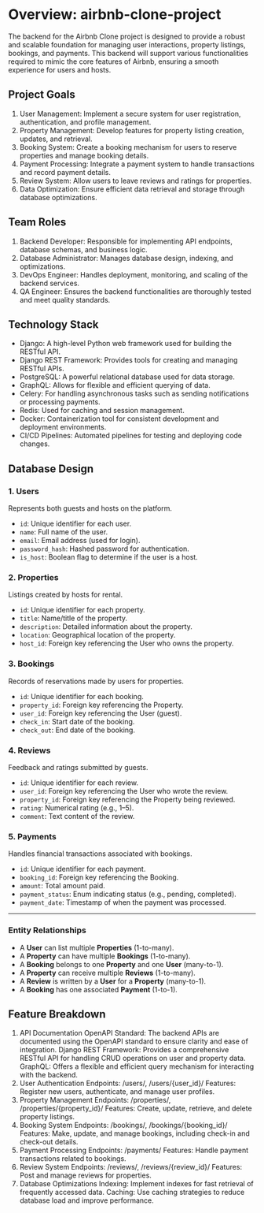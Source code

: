 # Overview: airbnb-clone-project 
The backend for the Airbnb Clone project is designed to provide a robust and scalable foundation for managing user interactions, property listings, bookings, and payments. This backend will support various functionalities required to mimic the core features of Airbnb, ensuring a smooth experience for users and hosts.

## Project Goals
1. User Management: Implement a secure system for user registration, authentication, and profile management.
2. Property Management: Develop features for property listing creation, updates, and retrieval.
3. Booking System: Create a booking mechanism for users to reserve properties and manage booking details.
4. Payment Processing: Integrate a payment system to handle transactions and record payment details.
5. Review System: Allow users to leave reviews and ratings for properties.
6. Data Optimization: Ensure efficient data retrieval and storage through database optimizations.

## Team Roles
1. Backend Developer: Responsible for implementing API endpoints, database schemas, and business logic.
2. Database Administrator: Manages database design, indexing, and optimizations.
3. DevOps Engineer: Handles deployment, monitoring, and scaling of the backend services.
4. QA Engineer: Ensures the backend functionalities are thoroughly tested and meet quality standards.

## Technology Stack
- Django: A high-level Python web framework used for building the RESTful API.
- Django REST Framework: Provides tools for creating and managing RESTful APIs.
- PostgreSQL: A powerful relational database used for data storage.
- GraphQL: Allows for flexible and efficient querying of data.
- Celery: For handling asynchronous tasks such as sending notifications or processing payments.
- Redis: Used for caching and session management.
- Docker: Containerization tool for consistent development and deployment environments.
- CI/CD Pipelines: Automated pipelines for testing and deploying code changes.

## Database Design
### 1. Users
Represents both guests and hosts on the platform.
- `id`: Unique identifier for each user.
- `name`: Full name of the user.
- `email`: Email address (used for login).
- `password_hash`: Hashed password for authentication.
- `is_host`: Boolean flag to determine if the user is a host.

### 2. Properties
Listings created by hosts for rental.
- `id`: Unique identifier for each property.
- `title`: Name/title of the property.
- `description`: Detailed information about the property.
- `location`: Geographical location of the property.
- `host_id`: Foreign key referencing the User who owns the property.

### 3. Bookings
Records of reservations made by users for properties.
- `id`: Unique identifier for each booking.
- `property_id`: Foreign key referencing the Property.
- `user_id`: Foreign key referencing the User (guest).
- `check_in`: Start date of the booking.
- `check_out`: End date of the booking.

### 4. Reviews
Feedback and ratings submitted by guests.
- `id`: Unique identifier for each review.
- `user_id`: Foreign key referencing the User who wrote the review.
- `property_id`: Foreign key referencing the Property being reviewed.
- `rating`: Numerical rating (e.g., 1–5).
- `comment`: Text content of the review.

### 5. Payments
Handles financial transactions associated with bookings.
- `id`: Unique identifier for each payment.
- `booking_id`: Foreign key referencing the Booking.
- `amount`: Total amount paid.
- `payment_status`: Enum indicating status (e.g., pending, completed).
- `payment_date`: Timestamp of when the payment was processed.

---

### Entity Relationships

- A **User** can list multiple **Properties** (1-to-many).
- A **Property** can have multiple **Bookings** (1-to-many).
- A **Booking** belongs to one **Property** and one **User** (many-to-1).
- A **Property** can receive multiple **Reviews** (1-to-many).
- A **Review** is written by a **User** for a **Property** (many-to-1).
- A **Booking** has one associated **Payment** (1-to-1).


## Feature Breakdown
1. API Documentation
OpenAPI Standard: The backend APIs are documented using the OpenAPI standard to ensure clarity and ease of integration.
Django REST Framework: Provides a comprehensive RESTful API for handling CRUD operations on user and property data.
GraphQL: Offers a flexible and efficient query mechanism for interacting with the backend.
2. User Authentication
Endpoints: /users/, /users/{user_id}/
Features: Register new users, authenticate, and manage user profiles.
3. Property Management
Endpoints: /properties/, /properties/{property_id}/
Features: Create, update, retrieve, and delete property listings.
4. Booking System
Endpoints: /bookings/, /bookings/{booking_id}/
Features: Make, update, and manage bookings, including check-in and check-out details.
5. Payment Processing
Endpoints: /payments/
Features: Handle payment transactions related to bookings.
6. Review System
Endpoints: /reviews/, /reviews/{review_id}/
Features: Post and manage reviews for properties.
7. Database Optimizations
Indexing: Implement indexes for fast retrieval of frequently accessed data.
Caching: Use caching strategies to reduce database load and improve performance.



